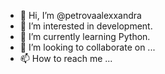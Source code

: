 - 👋 Hi, I’m @petrovaalexxandra
- 👀 I’m interested in development.
- 🌱 I’m currently learning Python.
- 💞️ I’m looking to collaborate on ...
- 📫 How to reach me ...

<!---
petrovaalexxandra/petrovaalexxandra is a ✨ special ✨ repository because its `README.md` (this file) appears on your GitHub profile.
You can click the Preview link to take a look at your changes.
--->
